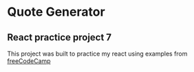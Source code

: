 # Quote Generator
## React practice project 7

This project was built to practice my react using examples from [freeCodeCamp][def]

[def]: https://www.freecodecamp.org/news/react-projects-to-improve-your-skills/